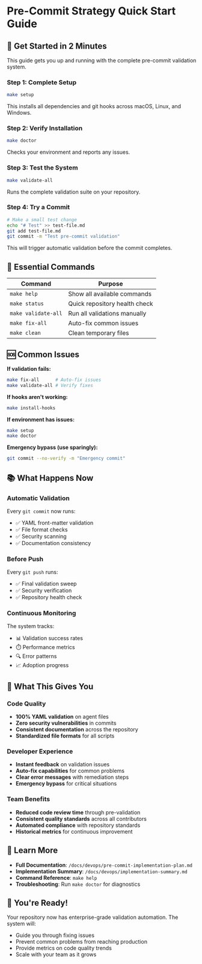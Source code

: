 # Pre-Commit Strategy Quick Start Guide

## 🚀 Get Started in 2 Minutes

This guide gets you up and running with the complete pre-commit validation system.

### Step 1: Complete Setup
```bash
make setup
```
This installs all dependencies and git hooks across macOS, Linux, and Windows.

### Step 2: Verify Installation
```bash
make doctor
```
Checks your environment and reports any issues.

### Step 3: Test the System
```bash
make validate-all
```
Runs the complete validation suite on your repository.

### Step 4: Try a Commit
```bash
# Make a small test change
echo "# Test" >> test-file.md
git add test-file.md
git commit -m "Test pre-commit validation"
```
This will trigger automatic validation before the commit completes.

## 🔧 Essential Commands

| Command | Purpose |
|---------|---------|
| `make help` | Show all available commands |
| `make status` | Quick repository health check |
| `make validate-all` | Run all validations manually |
| `make fix-all` | Auto-fix common issues |
| `make clean` | Clean temporary files |

## 🆘 Common Issues

**If validation fails:**
```bash
make fix-all      # Auto-fix issues
make validate-all # Verify fixes
```

**If hooks aren't working:**
```bash
make install-hooks
```

**If environment has issues:**
```bash
make setup
make doctor
```

**Emergency bypass (use sparingly):**
```bash
git commit --no-verify -m "Emergency commit"
```

## 📚 What Happens Now

### Automatic Validation
Every `git commit` now runs:
- ✅ YAML front-matter validation
- ✅ File format checks  
- ✅ Security scanning
- ✅ Documentation consistency

### Before Push
Every `git push` runs:
- ✅ Final validation sweep
- ✅ Security verification
- ✅ Repository health check

### Continuous Monitoring
The system tracks:
- 📊 Validation success rates
- ⏱️ Performance metrics
- 🔍 Error patterns
- 📈 Adoption progress

## 🎯 What This Gives You

### Code Quality
- **100% YAML validation** on agent files
- **Zero security vulnerabilities** in commits
- **Consistent documentation** across the repository
- **Standardized file formats** for all scripts

### Developer Experience
- **Instant feedback** on validation issues
- **Auto-fix capabilities** for common problems
- **Clear error messages** with remediation steps
- **Emergency bypass** for critical situations

### Team Benefits
- **Reduced code review time** through pre-validation
- **Consistent quality standards** across all contributors
- **Automated compliance** with repository standards
- **Historical metrics** for continuous improvement

## 📖 Learn More

- **Full Documentation**: `/docs/devops/pre-commit-implementation-plan.md`
- **Implementation Summary**: `/docs/devops/implementation-summary.md`
- **Command Reference**: `make help`
- **Troubleshooting**: Run `make doctor` for diagnostics

## 🎉 You're Ready!

Your repository now has enterprise-grade validation automation. The system will:
- Guide you through fixing issues
- Prevent common problems from reaching production
- Provide metrics on code quality trends
- Scale with your team as it grows
